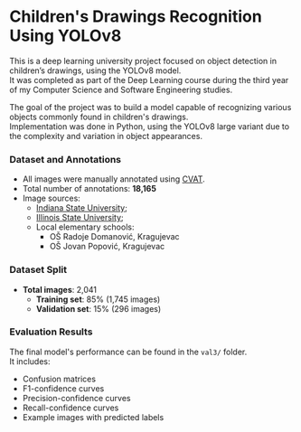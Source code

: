 # Children's Drawings Recognition Using YOLOv8

This is a deep learning university project focused on object detection in children’s drawings, using the YOLOv8 model.  
It was completed as part of the Deep Learning course during the third year of my Computer Science and Software Engineering studies.

The goal of the project was to build a model capable of recognizing various objects commonly found in children's drawings.  
Implementation was done in Python, using the YOLOv8 large variant due to the complexity and variation in object appearances.

### Dataset and Annotations
- All images were manually annotated using [CVAT](https://www.cvat.ai/).  
- Total number of annotations: **18,165**
- Image sources:
  - [Indiana State University](https://childart.indstate.edu/choosefirstcriteria.php);
  - [Illinois State University](https://digital.library.illinoisstate.edu/digital/collection/icca/search/);
  - Local elementary schools:
    - OŠ Radoje Domanović, Kragujevac
    - OŠ Jovan Popović, Kragujevac

### Dataset Split
- **Total images**: 2,041
  - **Training set**: 85% (1,745 images)
  - **Validation set**: 15% (296 images)

### Evaluation Results
The final model's performance can be found in the `val3/` folder.  
It includes:
- Confusion matrices
- F1-confidence curves
- Precision-confidence curves
- Recall-confidence curves
- Example images with predicted labels

